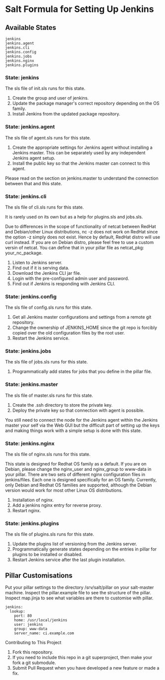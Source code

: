 # Salt Formula for Setting Up Jenkins

## Available States

```
jenkins
jenkins.agent
jenkins.cli
jenkins.config
jenkins.jobs
jenkins.nginx
jenkins.plugins
```

### State: jenkins

The sls file of init.sls runs for this state.

1. Create the group and user of jenkins.
2. Update the package manager's correct repository depending on the OS family.
3. Install Jenkins from the updated package repository.

### State: jenkins.agent

The sls file of agent.sls runs for this state.

1. Create the appropriate settings for Jenkins agent without installing a Jenkins master. This can be separately used by any independent Jenkins agent setup.
2. Install the public key so that the Jenkins master can connect to this agent.

Please read on the section on jenkins.master to understand the connection between that and this state.

### State: jenkins.cli

The sls file of cli.sls runs for this state.

It is rarely used on its own but as a help for plugins.sls and jobs.sls.

Due to differences in the scope of functionality of netcat between RedHat and Debian/other Linux distributions, nc -z does not work on RedHat since the option -z simply does not exist. Hence by default, RedHat distro will use curl instead. If you are on Debian distro, please feel free to use a custom versin of netcat. You can define that in your pillar file as netcat_pkg: your_nc_package.

1. Listen to Jenkins server.
2. Find out if it is serving data.
3. Download the Jenkins CLI jar file.
4. Login with the pre-configured admin user and password.
5. Find out if Jenkins is responding with Jenkins CLI.

### State: jenkins.config

The sls file of config.sls runs for this state.

1. Get all Jenkins master configurations and settings from a remote git repository.
2. Change the ownership of JENKINS_HOME since the git repo is forcibly copied over the old configuration files by the root user.
3. Restart the Jenkins service.

### State: jenkins.jobs

The sls file of jobs.sls runs for this state.

1. Programmatically add states for jobs that you define in the pillar file.

### State: jenkins.master

The sls file of master.sls runs for this state.

1. Create the .ssh directory to store the private key.
2. Deploy the private key so that connection with agent is possible.

You still need to connect the node for the Jenkins agent within the Jenkins master your self via the Web GUI but the difficult part of setting up the keys and making things work with a simple setup is done with this state.

### State: jenkins.nginx

The sls file of nginx.sls runs for this state.

This state is designed for Redhat OS family as a default. If you are on Debian, please change the nginx_user and nginx_group to www-data in your pillar. There are two sets of different nginx configuration files in jenkins/files. Each one is designed specifically for an OS family. Currently, only Debian and Redhat OS families are supported, although the Debian version would work for most other Linux OS distributions.

1. Installation of nginx.
2. Add a jenkins nginx entry for reverse proxy.
3. Restart nginx.

### State: jenkins.plugins

The sls file of plugins.sls runs for this state.

1. Update the plugins list of versioning from the Jenkins server.
2. Programmatically generate states depending on the entries in pillar for plugins to be installed or disabled.
3. Restart Jenkins service after the last plugin installation.

## Pillar Customisations

Put your pillar settings to the directory /srv/salt/pillar on your salt-master machine. Inspect the pillar.example file to see the structure of the pillar. Inspect map.jinja to see what variables are there to customise with pillar.

```
jenkins:
  lookup:
    port: 80
    home: /usr/local/jenkins
    user: jenkins
    group: www-data
    server_name: ci.example.com
```

Contributing to This Project

1. Fork this repository.
2. If you need to include this repo in a git superproject, then make your fork a git submodule.
3. Submit Pull Request when you have developed a new feature or made a fix.

